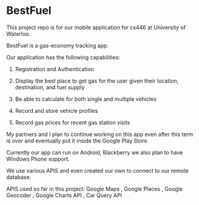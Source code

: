 # BestFuel
This project repo is for our mobile application for cs446 at University of Waterloo.

BestFuel is a gas-economy tracking app. 

Our application has the following capabilities: 

1. Registration and Authentication 

2. Display the best place to get gas for the user given their location, destination, and fuel supply

3. Be able to calculate for both single and multiple vehicles 

4. Record and store vehicle profiles 

5. Record gas prices for recent gas station visits

My partners and I plan to continue working on this app even after this term is over and eventually put it inside the Google Play Store. 

Currently our app can run on Android, Blackberry we also plan to have Windows Phone support. 

We use various APIS and even created our own to connect to our remote database. 

APIS used so far in this project: 
Google Maps ,
Google Places ,
Google Geocoder ,
Google Charts API ,
Car Query API 
